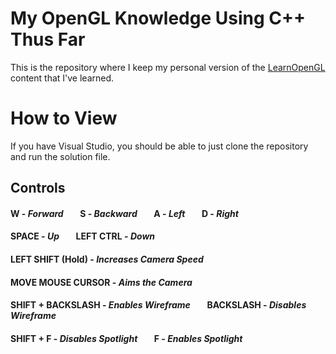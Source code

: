 # My OpenGL Knowledge Using C++ Thus Far
This is the repository where I keep my personal version of the [LearnOpenGL](https://learnopengl.com) content that I've learned.

# How to View
If you have Visual Studio, you should be able to just clone the repository and run the solution file.

## Controls
#### W - _Forward_ &nbsp;&nbsp;&nbsp;&nbsp;&nbsp;&nbsp; S - _Backward_ &nbsp;&nbsp;&nbsp;&nbsp;&nbsp;&nbsp; A - _Left_ &nbsp;&nbsp;&nbsp;&nbsp;&nbsp;&nbsp; D - _Right_
#### SPACE - _Up_ &nbsp;&nbsp;&nbsp;&nbsp;&nbsp;&nbsp; LEFT CTRL - _Down_ &nbsp;&nbsp;&nbsp;&nbsp;&nbsp;&nbsp;
#### LEFT SHIFT (Hold) - _Increases Camera Speed_
#### MOVE MOUSE CURSOR - _Aims the Camera_
#### SHIFT + BACKSLASH - _Enables Wireframe_ &nbsp;&nbsp;&nbsp;&nbsp;&nbsp;&nbsp; BACKSLASH - _Disables Wireframe_
#### SHIFT + F - _Disables Spotlight_ &nbsp;&nbsp;&nbsp;&nbsp;&nbsp;&nbsp; F - _Enables Spotlight_
